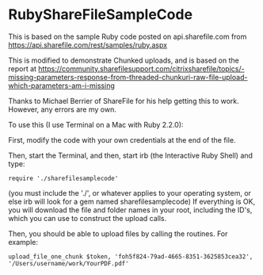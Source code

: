 # RubyShareFileSampleCode
This is based on the sample Ruby code posted on api.sharefile.com from https://api.sharefile.com/rest/samples/ruby.aspx

This is modified to demonstrate Chunked uploads, and is based on the report at https://community.sharefilesupport.com/citrixsharefile/topics/-missing-parameters-response-from-threaded-chunkuri-raw-file-upload-which-parameters-am-i-missing

Thanks to Michael Berrier of ShareFile for his help getting this to work.  However, any errors are my own.

To use this (I use Terminal on a Mac with Ruby 2.2.0):

First, modify the code with your own credentials at the end of the file.

Then, start the Terminal, and then, start irb (the Interactive Ruby Shell) and type:
```
require './sharefilesamplecode'
```
(you must include the './', or whatever applies to your operating system, or else irb will look for a gem named sharefilesamplecode)  If everything is OK, you will download the file and folder names in your root, including the ID's, which you can use to construct the upload calls.

Then, you should be able to upload files by calling the routines.  For example:
```
upload_file_one_chunk $token, 'foh5f824-79ad-4665-8351-3625853cea32', '/Users/username/work/YourPDF.pdf'
```
